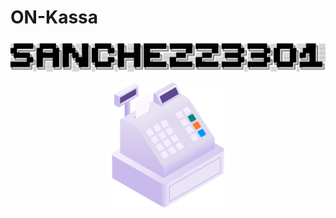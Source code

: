 <p align="center">
  <h1>ON-Kassa</h1>
</p>

<p align="center">
  <img src="sanchezz3301.png">
</p>

<p align="center">
  <img src="logo.png"  height="200px" weight="200px">
</p>

